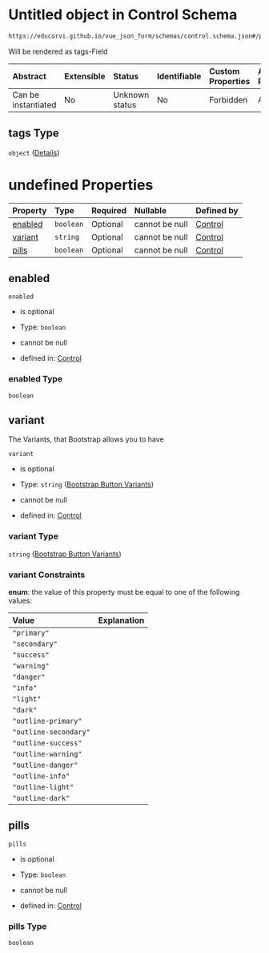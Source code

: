 # Untitled object in Control Schema

```txt
https://educorvi.github.io/vue_json_form/schemas/control.schema.json#/properties/options/properties/tags
```

Will be rendered as tags-Field

| Abstract            | Extensible | Status         | Identifiable | Custom Properties | Additional Properties | Access Restrictions | Defined In                                                                    |
| :------------------ | :--------- | :------------- | :----------- | :---------------- | :-------------------- | :------------------ | :---------------------------------------------------------------------------- |
| Can be instantiated | No         | Unknown status | No           | Forbidden         | Allowed               | none                | [control.schema.json*](../schemas/control.schema.json "open original schema") |

## tags Type

`object` ([Details](control-properties-options-properties-tags.md))

# undefined Properties

| Property            | Type      | Required | Nullable       | Defined by                                                                                                                                                                                                |
| :------------------ | :-------- | :------- | :------------- | :-------------------------------------------------------------------------------------------------------------------------------------------------------------------------------------------------------- |
| [enabled](#enabled) | `boolean` | Optional | cannot be null | [Control](control-properties-options-properties-tags-properties-enabled.md "https://educorvi.github.io/vue_json_form/schemas/control.schema.json#/properties/options/properties/tags/properties/enabled") |
| [variant](#variant) | `string`  | Optional | cannot be null | [Control](button-properties-bootstrap-button-variants.md "https://educorvi.github.io/vue_json_form/schemas/variants.schema.json#/properties/options/properties/tags/properties/variant")                  |
| [pills](#pills)     | `boolean` | Optional | cannot be null | [Control](control-properties-options-properties-tags-properties-pills.md "https://educorvi.github.io/vue_json_form/schemas/control.schema.json#/properties/options/properties/tags/properties/pills")     |

## enabled



`enabled`

*   is optional

*   Type: `boolean`

*   cannot be null

*   defined in: [Control](control-properties-options-properties-tags-properties-enabled.md "https://educorvi.github.io/vue_json_form/schemas/control.schema.json#/properties/options/properties/tags/properties/enabled")

### enabled Type

`boolean`

## variant

The Variants, that Bootstrap allows you to have

`variant`

*   is optional

*   Type: `string` ([Bootstrap Button Variants](button-properties-bootstrap-button-variants.md))

*   cannot be null

*   defined in: [Control](button-properties-bootstrap-button-variants.md "https://educorvi.github.io/vue_json_form/schemas/variants.schema.json#/properties/options/properties/tags/properties/variant")

### variant Type

`string` ([Bootstrap Button Variants](button-properties-bootstrap-button-variants.md))

### variant Constraints

**enum**: the value of this property must be equal to one of the following values:

| Value                 | Explanation |
| :-------------------- | :---------- |
| `"primary"`           |             |
| `"secondary"`         |             |
| `"success"`           |             |
| `"warning"`           |             |
| `"danger"`            |             |
| `"info"`              |             |
| `"light"`             |             |
| `"dark"`              |             |
| `"outline-primary"`   |             |
| `"outline-secondary"` |             |
| `"outline-success"`   |             |
| `"outline-warning"`   |             |
| `"outline-danger"`    |             |
| `"outline-info"`      |             |
| `"outline-light"`     |             |
| `"outline-dark"`      |             |

## pills



`pills`

*   is optional

*   Type: `boolean`

*   cannot be null

*   defined in: [Control](control-properties-options-properties-tags-properties-pills.md "https://educorvi.github.io/vue_json_form/schemas/control.schema.json#/properties/options/properties/tags/properties/pills")

### pills Type

`boolean`
